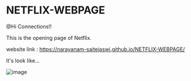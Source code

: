 # NETFLIX-WEBPAGE

@Hi Connections!!

This is the opening page of Netflix. 

website link : https://narayanam-saitejaswi.github.io/NETFLIX-WEBPAGE/

It's look like...

![image](https://github.com/NARAYANAM-SAITEJASWI/NETFLIX-WEBPAGE/assets/143615798/3c90fbe9-fafd-4507-84dd-0a07480c3519)


